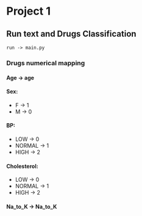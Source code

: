 # Project 1

## Run text and Drugs Classification

    run -> main.py

### Drugs numerical mapping

#### Age -> age

#### Sex:

* F -> 1
* M -> 0

#### BP:

* LOW -> 0
* NORMAL -> 1
* HIGH -> 2

#### Cholesterol:

* LOW -> 0
* NORMAL -> 1
* HIGH -> 2

#### Na_to_K -> Na_to_K


